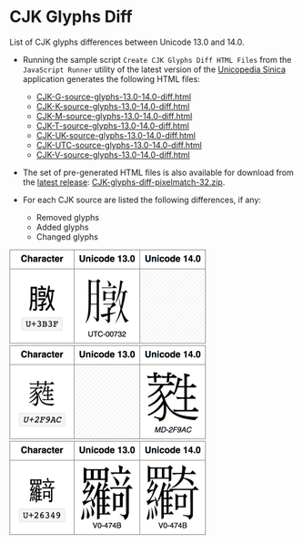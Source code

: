 # CJK Glyphs Diff

List of CJK glyphs differences between Unicode 13.0 and 14.0.

- Running the sample script `Create CJK Glyphs Diff HTML Files` from the `JavaScript Runner` utility of the latest version of the [Unicopedia Sinica](https://github.com/tonton-pixel/unicopedia-sinica) application generates the following HTML files:

    - [CJK-G-source-glyphs-13.0-14.0-diff.html](CJK-G-source-glyphs-13.0-14.0-diff.html)
    - [CJK-K-source-glyphs-13.0-14.0-diff.html](CJK-K-source-glyphs-13.0-14.0-diff.html)
    - [CJK-M-source-glyphs-13.0-14.0-diff.html](CJK-M-source-glyphs-13.0-14.0-diff.html)
    - [CJK-T-source-glyphs-13.0-14.0-diff.html](CJK-T-source-glyphs-13.0-14.0-diff.html)
    - [CJK-UK-source-glyphs-13.0-14.0-diff.html](CJK-UK-source-glyphs-13.0-14.0-diff.html)
    - [CJK-UTC-source-glyphs-13.0-14.0-diff.html](CJK-UTC-source-glyphs-13.0-14.0-diff.html)
    - [CJK-V-source-glyphs-13.0-14.0-diff.html](CJK-V-source-glyphs-13.0-14.0-diff.html)

- The set of pre-generated HTML files is also available for download from the [latest release](https://github.com/tonton-pixel/cjk-glyphs-diff/releases/latest): [CJK-glyphs-diff-pixelmatch-32.zip](https://github.com/tonton-pixel/cjk-glyphs-diff/releases/download/v3.1.0/CJK-glyphs-diff-pixelmatch-32.zip).

- For each CJK source are listed the following differences, if any:

    - Removed glyphs
    - Added glyphs
    - Changed glyphs

<img width="345" src="removed-example.png">

<img width="345" src="added-example.png">

<img width="345" src="changed-example.png">

